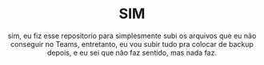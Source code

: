 <div align="Center">
<h1>SIM</h1>
<p>sim, eu fiz esse repositorio para simplesmente subi os arquivos que eu não conseguir no Teams, entretanto, eu vou subir tudo pra colocar de backup depois, e eu sei que não faz sentido, mas nada faz.</p>
</div>